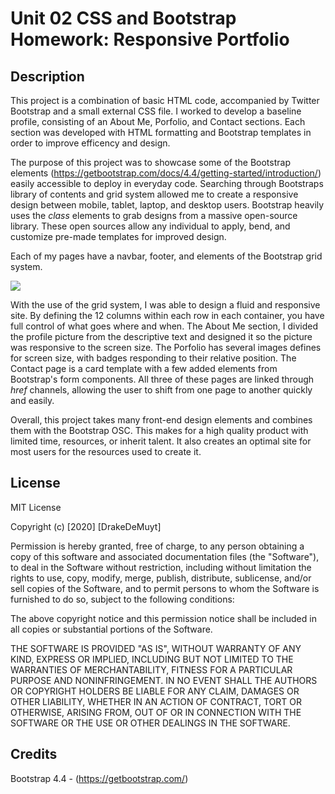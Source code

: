 # Unit 02 CSS and Bootstrap Homework: Responsive Portfolio

## Description
This project is a combination of basic HTML code, accompanied by Twitter Bootstrap and a small external CSS file. 
I worked to develop a baseline profile, consisting of an About Me, Porfolio, and Contact sections. 
Each section was developed with HTML formatting and Bootstrap templates in order to improve efficency and design.

The purpose of this project was to showcase some of the Bootstrap elements (https://getbootstrap.com/docs/4.4/getting-started/introduction/) easily accessible to deploy in everyday code. 
Searching through Bootstraps library of contents and grid system allowed me to create a responsive design between mobile, tablet, laptop, and desktop users. 
Bootstrap heavily uses the <i>class</i> elements to grab designs from a massive open-source library. These open sources allow any individual to apply, bend, and customize pre-made templates for improved design.

Each of my pages have a navbar, footer, and elements of the Bootstrap grid system. 

<img src="../aboutme_example.jpg">

With the use of the grid system, I was able to design a fluid and responsive site. By defining the 12 columns within each row in each container, you have full control of what goes where and when.
The About Me section, I divided the profile picture from the descriptive text and designed it so the picture was responsive to the screen size.
The Porfolio has several images defines for screen size, with badges responding to their relative position.
The Contact page is a card template with a few added elements from Bootstrap's form components.
All three of these pages are linked through <i>href</i> channels, allowing the user to shift from one page to another quickly and easily.

Overall, this project takes many front-end design elements and combines them with the Bootstrap OSC. This makes for a high quality product with limited time, resources, or inherit talent. It also creates an optimal site for most users for the resources used to create it.

## License
MIT License

Copyright (c) [2020] [DrakeDeMuyt]

Permission is hereby granted, free of charge, to any person obtaining a copy
of this software and associated documentation files (the "Software"), to deal
in the Software without restriction, including without limitation the rights
to use, copy, modify, merge, publish, distribute, sublicense, and/or sell
copies of the Software, and to permit persons to whom the Software is
furnished to do so, subject to the following conditions:

The above copyright notice and this permission notice shall be included in all
copies or substantial portions of the Software.

THE SOFTWARE IS PROVIDED "AS IS", WITHOUT WARRANTY OF ANY KIND, EXPRESS OR
IMPLIED, INCLUDING BUT NOT LIMITED TO THE WARRANTIES OF MERCHANTABILITY,
FITNESS FOR A PARTICULAR PURPOSE AND NONINFRINGEMENT. IN NO EVENT SHALL THE
AUTHORS OR COPYRIGHT HOLDERS BE LIABLE FOR ANY CLAIM, DAMAGES OR OTHER
LIABILITY, WHETHER IN AN ACTION OF CONTRACT, TORT OR OTHERWISE, ARISING FROM,
OUT OF OR IN CONNECTION WITH THE SOFTWARE OR THE USE OR OTHER DEALINGS IN THE
SOFTWARE.

## Credits
Bootstrap 4.4 - (https://getbootstrap.com/)